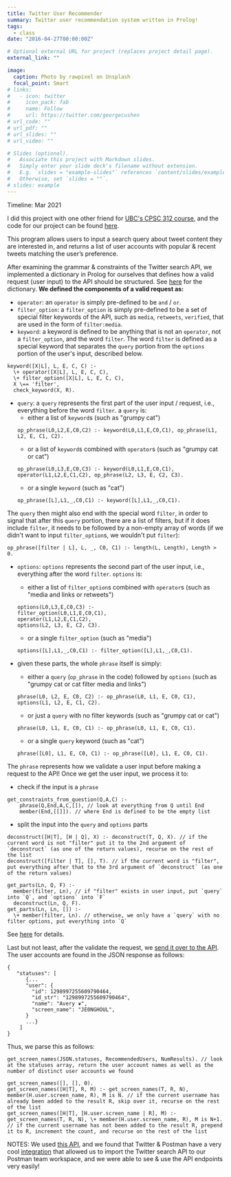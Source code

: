 ```yaml
---
title: Twitter User Recommender
summary: Twitter user recommendation system written in Prolog!
tags:
  - class
date: "2016-04-27T00:00:00Z"

# Optional external URL for project (replaces project detail page).
external_link: ""

image:
  caption: Photo by rawpixel on Unsplash
  focal_point: Smart
# links:
#   - icon: twitter
#     icon_pack: fab
#     name: Follow
#     url: https://twitter.com/georgecushen
# url_code: ""
# url_pdf: ""
# url_slides: ""
# url_video: ""

# Slides (optional).
#   Associate this project with Markdown slides.
#   Simply enter your slide deck's filename without extension.
#   E.g. `slides = "example-slides"` references `content/slides/example-slides.md`.
#   Otherwise, set `slides = ""`.
# slides: example
---
```


Timeline: Mar 2021

I did this project with one other friend for [UBC's CPSC 312 course](https://courses.students.ubc.ca/cs/courseschedule?pname=subjarea&tname=subj-course&dept=CPSC&course=312), and the code for our project can be found [here](https://github.com/shlyyzy/twitterUserRecommender).

This program allows users to input a search query about tweet content they are interested in, and returns a list of user accounts with popular & recent tweets matching the user’s preference.

After examining the grammar & constraints of the Twitter search API, we implemented a dictionary in Prolog for ourselves that defines how a valid request (user input) to the API should be structured. See [here](https://github.com/shlyyzy/twitterUserRecommender/blob/main/dictionary.pl) for the dictionary. **We defined the components of a valid request as:**

- `operator`: an `operator` is simply pre-defined to be `and` / `or`.
- `filter_option`: a `filter_option` is simply pre-defined to be a set of special filter keywords of the API, such as `media`, `retweets`, `verified`, that are used in the form of `filter:media`.
- `keyword`: a keyword is defined to be anything that is not an `operator`, not a `filter_option`, and the word `filter`. The word `filter` is defined as a special keyword that separates the `query` portion from the `options` portion of the user's input, described below.

```
keyword([X|L], L, E, C, C) :-
  \+ operator([X|L], L, E, C, C),
  \+ filter_option([X|L], L, E, C, C),
  X \== 'filter',
  check_keyword(X, R).
```

- `query`: a `query` represents the first part of the user input / request, i.e., everything before the word `filter`. a `query` is:
  - either a list of `keyword`s (such as "grumpy cat")
  ```
  op_phrase(L0,L2,E,C0,C2) :- keyword(L0,L1,E,C0,C1), op_phrase(L1, L2, E, C1, C2).
  ```
  - or a list of `keyword`s combined with `operator`s (such as "grumpy cat or cat")
  ```
  op_phrase(L0,L3,E,C0,C3) :- keyword(L0,L1,E,C0,C1), operator(L1,L2,E,C1,C2), op_phrase(L2, L3, E, C2, C3).
  ```
  - or a single `keyword` (such as "cat")
  ```
  op_phrase([L],L1,_,C0,C1) :- keyword([L],L1,_,C0,C1).
  ```

The `query` then might also end with the special word `filter`, in order to signal that after this `query` portion, there are a list of filters, but if it does include `filter`, it needs to be followed by a non-empty array of words (if we didn't want to input `filter_option`s, we wouldn't put `filter`):

```
op_phrase([filter | L], L, _, C0, C1) :- length(L, Length), Length > 0.
```

- `options`: `options` represents the second part of the user input, i.e., everything after the word `filter`. `options` is:

  - either a list of `filter_option`s combined with `operator`s (such as "media and links or retweets")

  ```
  options(L0,L3,E,C0,C3) :-
  filter_option(L0,L1,E,C0,C1),
  operator(L1,L2,E,C1,C2),
  options(L2, L3, E, C2, C3).
  ```

  - or a single `filter_option` (such as "media")

  ```
  options([L],L1,_,C0,C1) :- filter_option([L],L1,_,C0,C1).
  ```

- given these parts, the whole `phrase` itself is simply:
  - either a `query` (`op_phrase` in the code) followed by `options` (such as "grumpy cat or cat filter media and links")
  ```
  phrase(L0, L2, E, C0, C2) :- op_phrase(L0, L1, E, C0, C1), options(L1, L2, E, C1, C2).
  ```
  - or just a `query` with no filter keywords (such as "grumpy cat or cat")
  ```
  phrase(L0, L1, E, C0, C1) :- op_phrase(L0, L1, E, C0, C1).
  ```
  - or a single `query` keyword (such as "cat")
  ```
  phrase([L0], L1, E, C0, C1) :- op_phrase([L0], L1, E, C0, C1).
  ```

The `phrase` represents how we validate a user input before making a request to the API! Once we get the user input, we process it to:

- check if the input is a `phrase`

```
get_constraints_from_question(Q,A,C) :-
    phrase(Q,End,A,C,[]), // look at everything from Q until End
    member(End,[[]]). // where End is defined to be the empty list
```

- split the input into the `query` and `options` parts

```
deconstruct([H|T], [H | Q], X) :- deconstruct(T, Q, X). // if the current word is not "filter" put it to the 2nd argument of `deconstruct` (as one of the return values), recurse on the rest of the list
deconstruct([filter | T], [], T). // if the current word is "filter", put everything after that to the 3rd argument of `deconstruct` (as one of the return values)

get_parts(Ln, Q, F) :-
  member(filter, Ln), // if "filter" exists in user input, put `query` into `Q`, and `options` into `F`
  deconstruct(Ln, Q, F).
get_parts(Ln, Ln, []) :-
  \+ member(filter, Ln). // otherwise, we only have a `query` with no filter options, put everything into `Q`
```

See [here](https://github.com/shlyyzy/twitterUserRecommender/blob/main/userRecommenderSystem.pl) for details.

Last but not least, after the validate the request, we [send it over to the API](https://github.com/shlyyzy/twitterUserRecommender/blob/main/api.pl). The user accounts are found in the JSON response as follows:

```
{
   "statuses": [
      {...
      "user": {
        "id": 1298997255609790464,
        "id_str": "1298997255609790464",
        "name": "Avery ❦",
        "screen_name": "JE0NGHOUL",
      }
      ...}
    ]
}
```

Thus, we parse this as follows:

```
get_screen_names(JSON.statuses, RecommendedUsers, NumResults). // look at the statuses array, return the user account names as well as the number of distinct user accounts we found
```

```
get_screen_names([], [], 0).
get_screen_names([H|T], R, M) :- get_screen_names(T, R, N), member(H.user.screen_name, R), M is N. // if the current username has already been added to the result R, skip over it, recurse on the rest of the list
get_screen_names([H|T], [H.user.screen_name | R], M) :- get_screen_names(T, R, N), \+ member(H.user.screen_name, R), M is N+1. // if the current username has not been added to the result R, prepend it to R, increment the count, and recurse on the rest of the list
```

NOTES: We used [this API](https://developer.twitter.com/en/docs/twitter-api/v1/tweets/search/api-reference/get-search-tweets), and we found that Twitter & Postman have a very cool [integration](https://documenter.getpostman.com/view/9956214/T1LMiT5U) that allowed us to import the Twitter search API to our Postman team workspace, and we were able to see & use the API endpoints very easily!

